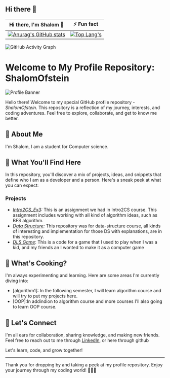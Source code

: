 ## Hi there 👋
|                                                                                     Hi there, I'm Shalom 👋                                                                                      |                                                                                                    ⚡ Fun fact                                                                                                    |
|:----------------------------------------------------------------------------------------------------------------------------------------------------------------------------------------------:|:----------------------------------------------------------------------------------------------------------------------------------------------------------------------------------------------------------------:|
| [![Anurag's GitHub stats](https://github-readme-stats.vercel.app/api?username=ShalomOfstein&show_icons=true&count_private=true&card_width=500)](https://github.com/anuraghazra/github-readme-stats) | [![Top Lang's](https://github-readme-stats.vercel.app/api/top-langs/?username=ShalomOfstein&hide=jupyter%20notebook&layout=compact&langs_count=5&card_width=450)](https://github.com/anuraghazra/github-readme-stats) |

![GitHub Activity Graph](https://activity-graph.herokuapp.com/graph?username=ShalomOfstein) 
<!--
![GitHub stars](https://img.shields.io/github/stars/ShalomOfstein/your-repo.svg?style=social)

![GitHub followers](https://img.shields.io/github/followers/ShalomOfstein.svg?style=social)

![GitHub repo size](https://img.shields.io/github/repo-size/ShalomOfstein/your-repo.svg)
-->

# Welcome to My Profile Repository: ShalomOfstein

![Profile Banner](https://example.com/banner_image.png)

Hello there! Welcome to my special GitHub profile repository - *ShalomOfstein*. This repository is a reflection of my journey, interests, and coding adventures. Feel free to explore, collaborate, and get to know me better.

## 🧔 About Me

I'm Shalom, I am a student for Computer science.

## 🚀 What You'll Find Here

In this repository, you'll discover a mix of projects, ideas, and snippets that define who I am as a developer and a person. Here's a sneak peek at what you can expect:

###  Projects

- *[Intro2CS_Ex3](https://github.com/chanan-hash/My-ariel-university-exercises/tree/main/semster1/EX3):* This is an assignment we had in Intro2CS course. This assignment includes working with all kind of algorithm ideas, such as BFS algorithm.
- *[Data Structure](https://github.com/chanan-hash/Data-Structure-AU):* This repository was for data-structure course, all kinds of interesting and implementation for those DS with explanations, are in this repository.
- *[DLS Game](https://github.com/chanan-hash/DLS-game)*: This is a code for a game that I used to play when I was a kid, and my friends an I wonted to make it as a computer game

## 🌱 What's Cooking?

I'm always experimenting and learning. Here are some areas I'm currently diving into:

- [algorithm1]: In the following semester, I will learn algorithm course and will try to put my projects here.
- [OOP]:In addindion to algorithm course and more courses I'll also going to learn OOP course.

## 🤝 Let's Connect

I'm all ears for collaboration, sharing knowledge, and making new friends. Feel free to reach out to me through [LinkedIn](https://www.linkedin.com/in/shalom-ofstein), or here through github
<!--or [Email](Your Email Address).
-->
Let's learn, code, and grow together!

---

Thank you for dropping by and taking a peek at my profile repository.
Enjoy your journey through my coding world! 🎨👨‍💻





<!--
**ShalomOfstein/ShalomOfstein** is a ✨ _special_ ✨ repository because its `README.md` (this file) appears on your GitHub profile.

Here are some ideas to get you started:

- 🔭 I’m currently working on ...
- 🌱 I’m currently learning ...
- 👯 I’m looking to collaborate on ...
- 🤔 I’m looking for help with ...
- 💬 Ask me about ...
- 📫 How to reach me: ...
- 😄 Pronouns: ...
- ⚡ Fun fact: ...
-->
